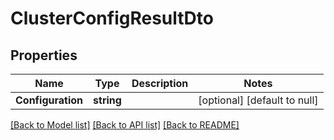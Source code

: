 # ClusterConfigResultDto

## Properties
Name | Type | Description | Notes
------------ | ------------- | ------------- | -------------
**Configuration** | **string** |  | [optional] [default to null]

[[Back to Model list]](../README.md#documentation-for-models) [[Back to API list]](../README.md#documentation-for-api-endpoints) [[Back to README]](../README.md)


